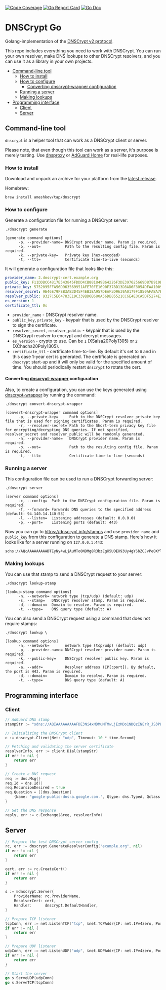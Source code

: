 [![Code Coverage](https://img.shields.io/codecov/c/github/ameshkov/dnscrypt/master.svg)](https://codecov.io/github/ameshkov/dnscrypt?branch=master)
[![Go Report Card](https://goreportcard.com/badge/github.com/ameshkov/dnscrypt)](https://goreportcard.com/report/ameshkov/dnscrypt)
[![Go Doc](https://godoc.org/github.com/ameshkov/dnscrypt?status.svg)](https://godoc.org/github.com/ameshkov/dnscrypt)

# DNSCrypt Go

Golang-implementation of the [DNSCrypt v2 protocol](https://dnscrypt.info/protocol).

This repo includes everything you need to work with DNSCrypt. You can run your own resolver, make DNS lookups to other DNSCrypt resolvers, and you can use it as a library in your own projects.

* [Command-line tool](#commandline)
    * [How to install](#install)
    * [How to configure](#configure)
      * [Converting dnscrypt-wrapper configuration](#convertfromwrapper)
    * [Running a server](#runningserver)
    * [Making lookups](#lookup)
* [Programming interface](#api)
    * [Client](#client)
    * [Server](#server)

## <a id="commandline"></a> Command-line tool

`dnscrypt` is a helper tool that can work as a DNSCrypt client or server.

Please note, that even though this tool can work as a server, it's purpose is merely testing. Use [dnsproxy](https://github.com/AdguardTeam/dnsproxy) or [AdGuard Home](https://github.com/AdguardTeam/AdGuardHome) for real-life purposes.


### <a id="install"></a> How to install

Download and unpack an archive for your platform from the [latest release](https://github.com/ameshkov/dnscrypt/releases).

Homebrew:
```
brew install ameshkov/tap/dnscrypt
```

### <a id="configure"></a> How to configure

Generate a configuration file for running a DNSCrypt server:

```
./dnscrypt generate

[generate command options]
      -p, --provider-name= DNSCrypt provider name. Param is required.
      -o, --out=           Path to the resulting config file. Param is required.
      -k, --private-key=   Private key (hex-encoded)
      -t, --ttl=           Certificate time-to-live (seconds)
```

It will generate a configuration file that looks like this:

```yaml
provider_name: 2.dnscrypt-cert.example.org
public_key: F11DDBCC4817E543845FDDD4CB881849B64226F3DE397625669D87B919BC4FB0
private_key: 5752095FFA56D963569951AFE70FE1690F378D13D8AD6F8054DFAA100907F8B6F11DDBCC4817E543845FDDD4CB881849B64226F3DE397625669D87B919BC4FB0
resolver_secret: 9E46E79FEB3AB3D45F4EB3EA957DEAF5D9639A0179F1850AFABA7E58F87C74C4
resolver_public: 9327C5E64783E19C339BD6B680A56DB85521CC6E4E0CA5DF5274E2D3CE026C6B
es_version: 1
certificate_ttl: 0s
```

* `provider_name` - DNSCrypt resolver name.
* `public_key`, `private_key` - keypair that is used by the DNSCrypt resolver to sign the certificate.
* `resolver_secret`, `resolver_public` - keypair that is used by the DNSCrypt resolver to encrypt and decrypt messages.
* `es_version` - crypto to use. Can be `1` (XSalsa20Poly1305) or `2` (XChacha20Poly1305).
* `certificate_ttl` - certificate time-to-live. By default it's set to `0` and in this case 1-year cert is generated. The certificate is generated on `dnscrypt` start-up and it will only be valid for the specified amount of time. You should periodically restart `dnscrypt` to rotate the cert. 

#### <a id="convertfromwrapper"></a> Converting [dnscrypt-wrapper](https://github.com/cofyc/dnscrypt-wrapper) configuration

Also, to create a configuration, you can use the keys generated using [dnscrypt-wrapper](https://github.com/cofyc/dnscrypt-wrapper) by running the command:

```
./dnscrypt convert-dnscrypt-wrapper

[convert-dnscrypt-wrapper command options]
      -p, --private-key=     Path to the DNSCrypt resolver private key file that is used for signing certificates. Param is required.
      -r, --resolver-secret= Path to the Short-term privacy key file for encrypting/decrypting DNS queries. If not specified, resolver_secret and resolver_public will be randomly generated.
      -n, --provider-name=   DNSCrypt provider name. Param is required.
      -o, --out=             Path to the resulting config file. Param is required.
      -t, --ttl=             Certificate time-to-live (seconds)
```


### <a id="runningserver"></a> Running a server

This configuration file can be used to run a DNSCrypt forwarding server:

```
./dnscrypt server 

[server command options]
      -c, --config=  Path to the DNSCrypt configuration file. Param is required.
      -f, --forward= Forwards DNS queries to the specified address (default: 94.140.14.140:53)
      -l, --listen=  Listening addresses (default: 0.0.0.0)
      -p, --port=    Listening ports (default: 443)
```

Now you can go to https://dnscrypt.info/stamps and use `provider_name` and `public_key` from this configuration to generate a DNS stamp. Here's how it looks like for a server running on `127.0.0.1:443`:

```
sdns://AQcAAAAAAAAADTEyNy4wLjAuMTo0NDMg8R3bzEgX5UOEX93Uy4gYSbZCJvPeOXYlZp2HuRm8T7AbMi5kbnNjcnlwdC1jZXJ0LmV4YW1wbGUub3Jn
```

### <a id="lookup"></a> Making lookups

You can use that stamp to send a DNSCrypt request to your server:

```
./dnscrypt lookup-stamp

[lookup-stamp command options]
      -n, --network= network type (tcp/udp) (default: udp)
      -s, --stamp=   DNSCrypt resolver stamp. Param is required.
      -d, --domain=  Domain to resolve. Param is required.
      -t, --type=    DNS query type (default: A)
```

You can also send a DNSCrypt request using a command that does not require stamps:

```
./dnscrypt lookup \

[lookup command options]
      -n, --network=       network type (tcp/udp) (default: udp)
      -p, --provider-name= DNSCrypt resolver provider name. Param is required.
      -k, --public-key=    DNSCrypt resolver public key. Param is required.
      -a, --addr=          Resolver address (IP[:port]). By default, the port is 443. Param is required.
      -d, --domain=        Domain to resolve. Param is required.
      -t, --type=          DNS query type (default: A)
```

## <a id="api"></a> Programming interface

### <a id="client"></a> Client

```go
// AdGuard DNS stamp
stampStr := "sdns://AQIAAAAAAAAAFDE3Ni4xMDMuMTMwLjEzMDo1NDQzINErR_JS3PLCu_iZEIbq95zkSV2LFsigxDIuUso_OQhzIjIuZG5zY3J5cHQuZGVmYXVsdC5uczEuYWRndWFyZC5jb20"

// Initializing the DNSCrypt client
c := dnscrypt.Client{Net: "udp", Timeout: 10 * time.Second}

// Fetching and validating the server certificate
resolverInfo, err := client.Dial(stampStr)
if err != nil {
    return err
}

// Create a DNS request
req := dns.Msg{}
req.Id = dns.Id()
req.RecursionDesired = true
req.Question = []dns.Question{
    {Name: "google-public-dns-a.google.com.", Qtype: dns.TypeA, Qclass: dns.ClassINET},
}

// Get the DNS response
reply, err := c.Exchange(&req, resolverInfo)
```

## <a id="server"></a> Server

```go
// Prepare the test DNSCrypt server config
rc, err := dnscrypt.GenerateResolverConfig("example.org", nil)
if err != nil {
    return err
}

cert, err := rc.CreateCert()
if err != nil {
    return err
}

s := &dnscrypt.Server{
    ProviderName: rc.ProviderName,
    ResolverCert: cert,
    Handler:      dnscrypt.DefaultHandler,
}

// Prepare TCP listener
tcpConn, err := net.ListenTCP("tcp", &net.TCPAddr{IP: net.IPv4zero, Port: 443})
if err != nil {
    return err
}

// Prepare UDP listener
udpConn, err := net.ListenUDP("udp", &net.UDPAddr{IP: net.IPv4zero, Port: 443})
if err != nil {
    return err
}

// Start the server
go s.ServeUDP(udpConn)
go s.ServeTCP(tcpConn)
```
